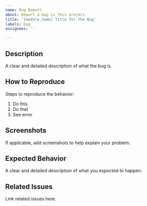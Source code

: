 ```yaml
---
name: Bug Report
about: Report a bug in this project.
title: '[module_name] Title for the Bug'
labels: bug
assignees: ''

---
```


## Description

A clear and detailed description of what the bug is.

## How to Reproduce

Steps to reproduce the behavior:

1. Do this
2. Do that
3. See error

## Screenshots

If applicable, add screenshots to help explain your problem.

## Expected Behavior

A clear and detailed description of what you expected to happen.

## Related Issues

Link related issues here.
